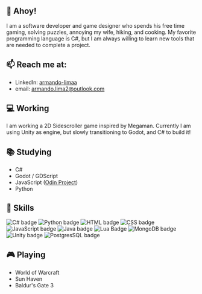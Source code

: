 ## 👋 Ahoy!

I am a software developer and game designer who spends his free time gaming, solving puzzles, annoying my wife, hiking, and cooking. My favorite programming language is C#, but I am always willing to learn new tools that are needed to complete a project.

## 📫 Reach me at:
- LinkedIn: [armando-limaa](https://www.linkedin.com/in/armandolimaa/)
- email: [armando.lima2@outlook.com](mailto:armando.lima2@outlook.com)

## 💻 Working
I am working a 2D Sidescroller game inspired by Megaman. Currently I am using Unity as engine, but slowly transitioning to Godot, and C# to build it!

## 📚 Studying
- C#
- Godot / GDScript
- JavaScript ([Odin Project](https://www.theodinproject.com))
- Python

## 🚀 Skills
<div display="inline">
<img src="https://img.shields.io/badge/C%23-239120?style=for-the-badge&logo=c-sharp&logoColor=white" alt="C# badge">
<img src="https://img.shields.io/badge/Python-14354C?style=for-the-badge&logo=python&logoColor=white" alt="Python badge">
<img src="https://img.shields.io/badge/HTML5-E34F26?style=for-the-badge&logo=html5&logoColor=white" alt="HTML badge">
<img src="https://img.shields.io/badge/CSS3-1572B6?style=for-the-badge&logo=css3&logoColor=white" alt="CSS badge">
<img src="https://img.shields.io/badge/JavaScript-323330?style=for-the-badge&logo=javascript&logoColor=F7DF1E" alt="JavaScript badge">
<img src="https://img.shields.io/badge/Java-ED8B00?style=for-the-badge&logo=openjdk&logoColor=white" alt="Java badge">
<img src="https://img.shields.io/badge/Lua-2C2D72?style=for-the-badge&logo=lua&logoColor=white" alt="Lua Badge">
<img src="https://img.shields.io/badge/MongoDB-4EA94B?style=for-the-badge&logo=mongodb&logoColor=white" alt="MongoDB badge">
<img src="https://img.shields.io/badge/Unity-100000?style=for-the-badge&logo=unity&logoColor=white" alt="Unity badge">
<img src="https://img.shields.io/badge/PostgreSQL-316192?style=for-the-badge&logo=postgresql&logoColor=white" alt="PostgresSQL badge">
</div>

## 🎮 Playing
- World of Warcraft
- Sun Haven
- Baldur's Gate 3
